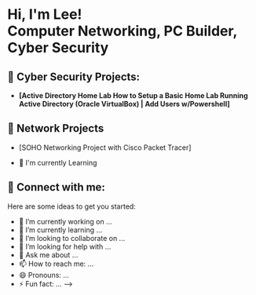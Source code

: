 <h1>Hi, I'm Lee! <br/><a>Computer Networking</a>, <a>PC Builder</a>, <a>Cyber Security</a></h1>

<h2>🔐 Cyber Security Projects:</h2>

- <b>[Active Directory Home Lab How to Setup a Basic Home Lab Running Active Directory (Oracle VirtualBox) | Add Users w/Powershell]</b>
 
<h2>🛜 Network Projects</h2>

- [SOHO Networking Project with Cisco Packet Tracer]

- 📖 I'm currently Learning
  
<h2> 🤳 Connect with me:</h2>

[linkedin]: www.linkedin.com/in/lee-thao-856b95174

Here are some ideas to get you started:

- 🔭 I’m currently working on ...
- 🌱 I’m currently learning ...
- 👯 I’m looking to collaborate on ...
- 🤔 I’m looking for help with ...
- 💬 Ask me about ...
- 📫 How to reach me: ...
- 😄 Pronouns: ...
- ⚡ Fun fact: ...
-->
<!---
lthao1726/lthao1726 is a ✨ special ✨ repository because its `README.md` (this file) appears on your GitHub profile.
You can click the Preview link to take a look at your changes.
--->
